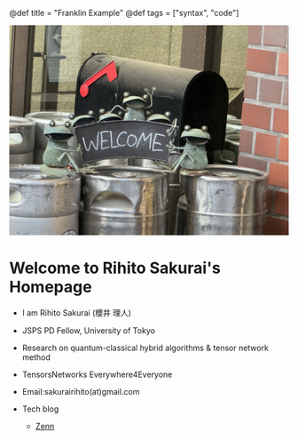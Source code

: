 @def title = "Franklin Example"
@def tags = ["syntax", "code"]

<img src="frog.jpg" alt="frog">

# Welcome to Rihito Sakurai's Homepage

- I am Rihito Sakurai (櫻井 理人)

- JSPS PD Fellow, University of Tokyo 

- Research on quantum-classical hybrid algorithms & tensor network method

- TensorsNetworks Everywhere4Everyone

- Email:sakurairihito(at)gmail.com

- Tech blog
    - [Zenn](https://zenn.dev/rihitosakurai)
 